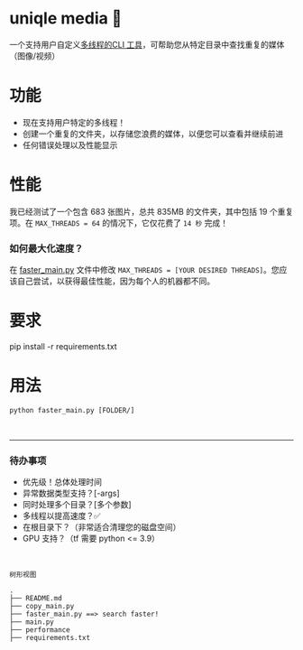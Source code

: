 # uniqle media 📁
一个支持用户自定义[多线程的CLI 工具](https://github.com/eawlot3000/uniqle_media#performance)，可帮助您从特定目录中查找重复的媒体（图像/视频）


# 功能
* 现在支持用户特定的多线程！
* 创建一个重复的文件夹，以存储您浪费的媒体，以便您可以查看并继续前进
* 任何错误处理以及性能显示


# 性能
我已经测试了一个包含 683 张图片，总共 835MB 的文件夹，其中包括 19 个重复项。在 `MAX_THREADS = 64` 的情况下，它仅花费了 `14 秒` 完成！
### 如何最大化速度？
在 [faster_main.py](faster_main.py) 文件中修改 `MAX_THREADS = [YOUR DESIRED THREADS]`。您应该自己尝试，以获得最佳性能，因为每个人的机器都不同。

# 要求
pip install -r requirements.txt


# 用法
```
python faster_main.py [FOLDER/]
```


<br>

----
### 待办事项
* 优先级！总体处理时间
* 异常数据类型支持？[-args]
* 同时处理多个目录？[多个参数]
* 多线程以提高速度？✅
* 在根目录下？（非常适合清理您的磁盘空间）
* GPU 支持？（tf 需要 python <= 3.9）

<br>

`树形视图`
```
.
├── README.md
├── copy_main.py
├── faster_main.py ==> search faster!
├── main.py
├── performance
├── requirements.txt
```

